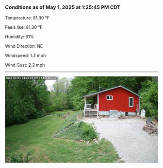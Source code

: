 ### Conditions as of May 1, 2025 at 1:25:45 PM CDT 

Temperature: 81.30 &deg;F

Feels like: 81.30 &deg;F

Humidity: 61%

Wind Direction: NE

Windspeed: 1.3 mph

Wind Gust: 2.2 mph

---

<img src="./images/latest.jpeg"/>

